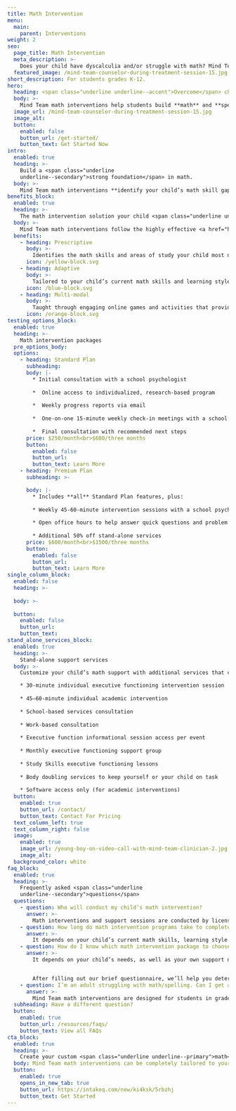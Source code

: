 ```yaml
---
title: Math Intervention
menu:
  main:
    parent: Interventions
weight: 2
seo:
  page_title: Math Intervention
  meta_description: >-
    Does your child have dyscalculia and/or struggle with math? Mind Team remote math interventions build math skills with hands-on learning.
  featured_image: /mind-team-counselor-during-treatment-session-15.jpg
short_description: For students grades K-12.
hero:
  heading: <span class="underline underline--accent">Overcome</span> challenges in math.
  body: >-
    Mind Team math interventions help students build **math** and **spelling** skills through one-on-one **phonics instruction** and hands-on learning.
  image_url: /mind-team-counselor-during-treatment-session-15.jpg
  image_alt:
  button:
    enabled: false
    button_url: /get-started/
    button_text: Get Started Now
intro: 
  enabled: true
  heading: >-
    Build a <span class="underline
    underline--secondary">strong foundation</span> in math.
  body: >-
    Mind Team math interventions **identify your child’s math skill gaps** and provide a personalized learning path that targets their challenge areas and builds math skills through one-on-one instruction, engaging activities and multi-modal learning.
benefits_block:
  enabled: true
  heading: >-
    The math intervention solution your child <span class="underline underline--primary">deserves</span>.
  body: >-
    Mind Team math interventions follow the highly effective <a href="https://ascendmath.com/" target="_blank" rel="nofollow noopener noreferrer">Ascend Math program</a> to provide the most effective, personalized learning environment for each student.
  benefits:
    - heading: Prescriptive
      body: >-
        Identifies the math skills and areas of study your child most needs to improve and build upon.
      icon: /yellow-block.svg
    - heading: Adaptive
      body: >-
        Tailored to your child’s current math skills and learning style, so no time is wasted teaching skills they already know.
      icon: /blue-block.svg
    - heading: Multi-modal
      body: >-
        Taught through engaging online games and activities that provide new ways for your child to apply the math skills they are learning.
      icon: /orange-block.svg
testing_options_block:
  enabled: true
  heading: >-
    Math intervention packages
  pre_options_body:
  options:
    - heading: Standard Plan
      subheading:
      body: |-
        * Initial consultation with a school psychologist 
        
        *  Online access to individualized, research-based program
        
        *  Weekly progress reports via email
        
        *  One-on-one 15-minute weekly check-in meetings with a school psychologist
        
        *  Final consultation with recommended next steps
      price: $250/month<br>$600/three months
      button:
        enabled: false
        button_url: 
        button_text: Learn More
    - heading: Premium Plan
      subheading: >-

      body: |-
        * Includes **all** Standard Plan features, plus: 
        
        * Weekly 45-60-minute intervention sessions with a school psychologist 
        
        * Open office hours to help answer quick questions and problem solve
        
        * Additional 50% off stand-alone services
      price: $600/month<br>$1500/three months
      button:
        enabled: false
        button_url: 
        button_text: Learn More
single_column_block:
  enabled: false
  heading: >-
    
  body: >-
    
  button:
    enabled: false
    button_url: 
    button_text: 
stand_alone_services_block: 
  enabled: true
  heading: >-
    Stand-alone support services
  body: >-
    Customize your child’s math support with additional services that can stand alone or be added on to one of the math intervention packages above, including:

    * 30-minute individual executive functioning intervention session
    
    * 45–60-minute individual academic intervention 
    
    * School-based services consultation 
    
    * Work-based consultation 
    
    * Executive function informational session access per event 
    
    * Monthly executive functioning support group
    
    * Study Skills executive functioning lessons
    
    * Body doubling services to keep yourself or your child on task
    
    * Software access only (for academic interventions)
  button:
    enabled: true
    button_url: /contact/
    button_text: Contact For Pricing
  text_column_left: true
  text_column_right: false
  image:
    enabled: true
    image_url: /young-boy-on-video-call-with-mind-team-clinician-2.jpg
    image_alt:
  background_color: white
faq_block:
  enabled: true
  heading: >-
    Frequently asked <span class="underline
    underline--secondary">questions</span>
  questions:
    - question: Who will conduct my child’s math intervention?
      answer: >-
        Math interventions and support sessions are conducted by licensed interventionists and school psychologists who fit your child’s unique needs.
    - question: How long do math intervention programs take to complete?
      answer: >-
        It depends on your child’s current math skills, learning style and many other factors. Typically, it takes **3 months (~12 weeks)** to create change and see meaningful growth.
    - question: How do I know which math intervention package to choose?
      answer: >-
        It depends on your child’s needs, as well as your own support needs and budget. Luckily, you don’t have to figure it out all on your own. 


        After filling out our brief questionnaire, we’ll help you determine which math intervention program or service best fits your needs.
    - question: I’m an adult struggling with math/spelling. Can I get a math intervention?
      answer: >-
        Mind Team math interventions are designed for students in grades K-12. However, our professional team can help create a customized treatment plan to help adults of any age overcome math challenges and other learning struggles.
  subheading: Have a different question?
  button:
    enabled: true
    button_url: /resources/faqs/
    button_text: View all FAQs
cta_block:
  enabled: true
  heading: >-
    Create your custom <span class="underline underline--primary">math</span> support program.
  body: Mind Team math interventions can be completely tailored to your child’s needs, as well as your budget. Get started with our brief questionnaire to learn more about our additional math support services and flexible options that suit you and your child’s needs.
  button:
    enabled: true
    opens_in_new_tab: true
    button_url: https://intakeq.com/new/ki4ksk/5rbzhj
    button_text: Get Started
---
```


